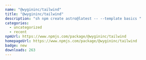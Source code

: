 ```yaml
---
name: "@wygininc/tailwind"
title: "@wygininc/tailwind"
description: "sh npm create astro@latest -- --template basics "
categories:
  - uncategorized
  - recent
npmUrl: https://www.npmjs.com/package/@wygininc/tailwind
homepageUrl: https://www.npmjs.com/package/@wygininc/tailwind
badge: new
downloads: 263
---
```

